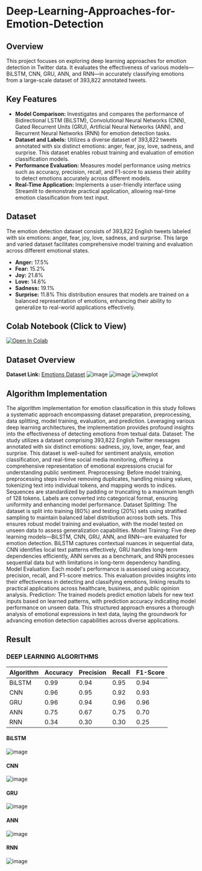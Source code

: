 # Deep-Learning-Approaches-for-Emotion-Detection
## Overview
This project focuses on exploring deep learning approaches for emotion detection in Twitter data. It evaluates the effectiveness of various models—BiLSTM, CNN, GRU, ANN, and RNN—in accurately classifying emotions from a large-scale dataset of 393,822 annotated tweets.

## Key Features
- **Model Comparison:** Investigates and compares the performance of Bidirectional LSTM (BiLSTM), Convolutional Neural Networks (CNN), Gated Recurrent Units (GRU), Artificial Neural Networks (ANN), and Recurrent Neural Networks (RNN) for emotion detection tasks.
- **Dataset and Labels:** Utilizes a diverse dataset of 393,822 tweets annotated with six distinct emotions: anger, fear, joy, love, sadness, and surprise. This dataset enables robust training and evaluation of emotion classification models. 
- **Performance Evaluation:** Measures model performance using metrics such as accuracy, precision, recall, and F1-score to assess their ability to detect emotions accurately across different models.
- **Real-Time Application:** Implements a user-friendly interface using Streamlit to demonstrate practical application, allowing real-time emotion classification from text input.

## Dataset
The emotion detection dataset consists of 393,822 English tweets labeled with six emotions: anger, fear, joy, love, sadness, and surprise. This large and varied dataset facilitates comprehensive model training and evaluation across different emotional states.
- **Anger:** 17.5%
- **Fear:** 15.2%
- **Joy:** 21.8%
- **Love:** 14.6%
- **Sadness:** 19.1%
- **Surprise:** 11.8%
This distribution ensures that models are trained on a balanced representation of emotions, enhancing their ability to generalize to real-world applications effectively.


## Colab Notebook (Click to View)
[![Open In Colab](https://colab.research.google.com/assets/colab-badge.svg)](https://colab.research.google.com/drive/1XI6mBPTJeitoQjk7qt9XLUV78LvryGSL?usp=sharing)
## Dataset Overview
**Dataset Link:** [Emotions Dataset](https://www.kaggle.com/datasets/nelgiriyewithana/emotions/data)
![image](https://github.com/user-attachments/assets/87c7f734-0936-47fd-95ba-a18a044a22f4)
![image](https://github.com/user-attachments/assets/576d4d50-c542-436c-991b-15105a8cc18b)
![newplot](https://github.com/user-attachments/assets/21dcf6b9-5181-4ba3-95f3-1975f8227976)



## Algorithm Implementation
The algorithm implementation for emotion classification in this study follows a systematic approach encompassing dataset preparation, preprocessing, data splitting, model training, evaluation, and prediction. Leveraging various deep learning architectures, the implementation provides profound insights into the effectiveness of detecting emotions from textual data.
Dataset: The study utilizes a dataset comprising 393,822 English Twitter messages annotated with six distinct emotions: sadness, joy, love, anger, fear, and surprise. This dataset is well-suited for sentiment analysis, emotion classification, and real-time social media monitoring, offering a comprehensive representation of emotional expressions crucial for understanding public sentiment.
Preprocessing: Before model training, preprocessing steps involve removing duplicates, handling missing values, tokenizing text into individual tokens, and mapping words to indices. Sequences are standardized by padding or truncating to a maximum length of 128 tokens. Labels are converted into categorical format, ensuring uniformity and enhancing model performance.
Dataset Splitting: The dataset is split into training (80%) and testing (20%) sets using stratified sampling to maintain balanced label distribution across both sets. This ensures robust model training and evaluation, with the model tested on unseen data to assess generalization capabilities.
Model Training: Five deep learning models—BiLSTM, CNN, GRU, ANN, and RNN—are evaluated for emotion detection. BiLSTM captures contextual nuances in sequential data, CNN identifies local text patterns effectively, GRU handles long-term dependencies efficiently, ANN serves as a benchmark, and RNN processes sequential data but with limitations in long-term dependency handling.
Model Evaluation: Each model's performance is assessed using accuracy, precision, recall, and F1-score metrics. This evaluation provides insights into their effectiveness in detecting and classifying emotions, linking results to practical applications across healthcare, business, and public opinion analysis.
Prediction: The trained models predict emotion labels for new text inputs based on learned patterns, with prediction accuracy indicating model performance on unseen data.
This structured approach ensures a thorough analysis of emotional expressions in text data, laying the groundwork for advancing emotion detection capabilities across diverse applications.

## Result
### DEEP LEARNING ALGORITHMS
| Algorithm               | Accuracy | Precision | Recall | F1-Score |
|-------------------------|----------|-----------|--------|----------|
| BiLSTM                  | 0.99     | 0.94      | 0.95   | 0.94     |
| CNN                     | 0.96     | 0.95      | 0.92   | 0.93     |
| GRU                     | 0.96     | 0.94      | 0.96   | 0.96     |
| ANN                     | 0.75     | 0.67      | 0.75   | 0.70     |
| RNN                     | 0.34     | 0.30      | 0.30   | 0.25     |



#### BiLSTM
![image](https://github.com/user-attachments/assets/62b4a556-ae99-4585-91cb-95fd7927008b)
#### CNN
![image](https://github.com/user-attachments/assets/0831b4fc-ebc1-413a-b749-d7c7b0a6458e)
#### GRU
![image](https://github.com/user-attachments/assets/bc5c8146-ea69-450b-9222-478a6d758bd3)
#### ANN
![image](https://github.com/user-attachments/assets/6d50d7e4-82ef-4e75-b83a-4397caf1c13f)
#### RNN   
![image](https://github.com/user-attachments/assets/049d737c-9e7a-47f4-952c-c51647405215)


